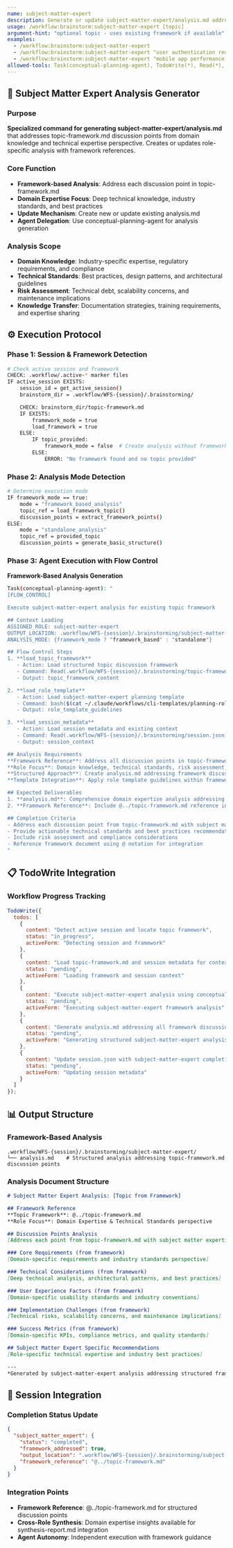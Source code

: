 ```yaml
---
name: subject-matter-expert
description: Generate or update subject-matter-expert/analysis.md addressing topic-framework discussion points
usage: /workflow:brainstorm:subject-matter-expert [topic]
argument-hint: "optional topic - uses existing framework if available"
examples:
  - /workflow:brainstorm:subject-matter-expert
  - /workflow:brainstorm:subject-matter-expert "user authentication redesign"
  - /workflow:brainstorm:subject-matter-expert "mobile app performance optimization"
allowed-tools: Task(conceptual-planning-agent), TodoWrite(*), Read(*), Write(*)
---
```


## 🎯 **Subject Matter Expert Analysis Generator**

### Purpose
**Specialized command for generating subject-matter-expert/analysis.md** that addresses topic-framework.md discussion points from domain knowledge and technical expertise perspective. Creates or updates role-specific analysis with framework references.

### Core Function
- **Framework-based Analysis**: Address each discussion point in topic-framework.md
- **Domain Expertise Focus**: Deep technical knowledge, industry standards, and best practices
- **Update Mechanism**: Create new or update existing analysis.md
- **Agent Delegation**: Use conceptual-planning-agent for analysis generation

### Analysis Scope
- **Domain Knowledge**: Industry-specific expertise, regulatory requirements, and compliance
- **Technical Standards**: Best practices, design patterns, and architectural guidelines
- **Risk Assessment**: Technical debt, scalability concerns, and maintenance implications
- **Knowledge Transfer**: Documentation strategies, training requirements, and expertise sharing

## ⚙️ **Execution Protocol**

### Phase 1: Session & Framework Detection
```bash
# Check active session and framework
CHECK: .workflow/.active-* marker files
IF active_session EXISTS:
    session_id = get_active_session()
    brainstorm_dir = .workflow/WFS-{session}/.brainstorming/

    CHECK: brainstorm_dir/topic-framework.md
    IF EXISTS:
        framework_mode = true
        load_framework = true
    ELSE:
        IF topic_provided:
            framework_mode = false  # Create analysis without framework
        ELSE:
            ERROR: "No framework found and no topic provided"
```

### Phase 2: Analysis Mode Detection
```bash
# Determine execution mode
IF framework_mode == true:
    mode = "framework_based_analysis"
    topic_ref = load_framework_topic()
    discussion_points = extract_framework_points()
ELSE:
    mode = "standalone_analysis"
    topic_ref = provided_topic
    discussion_points = generate_basic_structure()
```

### Phase 3: Agent Execution with Flow Control
**Framework-Based Analysis Generation**

```bash
Task(conceptual-planning-agent): "
[FLOW_CONTROL]

Execute subject-matter-expert analysis for existing topic framework

## Context Loading
ASSIGNED_ROLE: subject-matter-expert
OUTPUT_LOCATION: .workflow/WFS-{session}/.brainstorming/subject-matter-expert/
ANALYSIS_MODE: {framework_mode ? "framework_based" : "standalone"}

## Flow Control Steps
1. **load_topic_framework**
   - Action: Load structured topic discussion framework
   - Command: Read(.workflow/WFS-{session}/.brainstorming/topic-framework.md)
   - Output: topic_framework_content

2. **load_role_template**
   - Action: Load subject-matter-expert planning template
   - Command: bash($(cat ~/.claude/workflows/cli-templates/planning-roles/subject-matter-expert.md))
   - Output: role_template_guidelines

3. **load_session_metadata**
   - Action: Load session metadata and existing context
   - Command: Read(.workflow/WFS-{session}/.brainstorming/session.json)
   - Output: session_context

## Analysis Requirements
**Framework Reference**: Address all discussion points in topic-framework.md from domain expertise and technical standards perspective
**Role Focus**: Domain knowledge, technical standards, risk assessment, knowledge transfer
**Structured Approach**: Create analysis.md addressing framework discussion points
**Template Integration**: Apply role template guidelines within framework structure

## Expected Deliverables
1. **analysis.md**: Comprehensive domain expertise analysis addressing all framework discussion points
2. **Framework Reference**: Include @../topic-framework.md reference in analysis

## Completion Criteria
- Address each discussion point from topic-framework.md with subject matter expertise
- Provide actionable technical standards and best practices recommendations
- Include risk assessment and compliance considerations
- Reference framework document using @ notation for integration
"
```

## 📋 **TodoWrite Integration**

### Workflow Progress Tracking
```javascript
TodoWrite({
  todos: [
    {
      content: "Detect active session and locate topic framework",
      status: "in_progress",
      activeForm: "Detecting session and framework"
    },
    {
      content: "Load topic-framework.md and session metadata for context",
      status: "pending",
      activeForm: "Loading framework and session context"
    },
    {
      content: "Execute subject-matter-expert analysis using conceptual-planning-agent with FLOW_CONTROL",
      status: "pending",
      activeForm: "Executing subject-matter-expert framework analysis"
    },
    {
      content: "Generate analysis.md addressing all framework discussion points",
      status: "pending",
      activeForm: "Generating structured subject-matter-expert analysis"
    },
    {
      content: "Update session.json with subject-matter-expert completion status",
      status: "pending",
      activeForm: "Updating session metadata"
    }
  ]
});
```

## 📊 **Output Structure**

### Framework-Based Analysis
```
.workflow/WFS-{session}/.brainstorming/subject-matter-expert/
└── analysis.md    # Structured analysis addressing topic-framework.md discussion points
```

### Analysis Document Structure
```markdown
# Subject Matter Expert Analysis: [Topic from Framework]

## Framework Reference
**Topic Framework**: @../topic-framework.md
**Role Focus**: Domain Expertise & Technical Standards perspective

## Discussion Points Analysis
[Address each point from topic-framework.md with subject matter expertise]

### Core Requirements (from framework)
[Domain-specific requirements and industry standards perspective]

### Technical Considerations (from framework)
[Deep technical analysis, architectural patterns, and best practices]

### User Experience Factors (from framework)
[Domain-specific usability standards and industry conventions]

### Implementation Challenges (from framework)
[Technical risks, scalability concerns, and maintenance implications]

### Success Metrics (from framework)
[Domain-specific KPIs, compliance metrics, and quality standards]

## Subject Matter Expert Specific Recommendations
[Role-specific technical expertise and industry best practices]

---
*Generated by subject-matter-expert analysis addressing structured framework*
```

## 🔄 **Session Integration**

### Completion Status Update
```json
{
  "subject_matter_expert": {
    "status": "completed",
    "framework_addressed": true,
    "output_location": ".workflow/WFS-{session}/.brainstorming/subject-matter-expert/analysis.md",
    "framework_reference": "@../topic-framework.md"
  }
}
```

### Integration Points
- **Framework Reference**: @../topic-framework.md for structured discussion points
- **Cross-Role Synthesis**: Domain expertise insights available for synthesis-report.md integration
- **Agent Autonomy**: Independent execution with framework guidance
